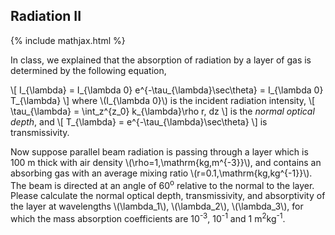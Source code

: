 ## Radiation II
{% include mathjax.html %}

In class, we explained that the absorption of radiation by a layer of gas is determined by the following equation,

\\[
I_{\lambda} = I_{\lambda 0} e^{-\tau_{\lambda}\sec\theta} = I_{\lambda 0} T_{\lambda}
\\]
where \\(I_{\lambda 0}\\) is the incident radiation intensity,
\\[
\tau_{\lambda} = \int_z^{z_0} k_{\lambda}\rho r\, dz
\\]
is the _normal optical depth_, and 
\\[
T_{\lambda} = e^{-\tau_{\lambda}\sec\theta} 
\\]
is transmissivity. 

Now suppose parallel beam radiation is passing through a layer which is 100 m thick with air density \\(\rho=1\,\mathrm{kg\,m^{-3}}\\), and contains an absorbing gas with an average mixing ratio \\(r=0.1\,\mathrm{kg\,kg^{-1}}\\). The beam is directed at an angle of 60<sup>o</sup> relative to the normal to the layer. Please calculate the normal optical depth, transmissivity, and absorptivity of the layer at wavelengths \\(\lambda_1\\), \\(\lambda_2\\), \\(\lambda_3\\), for which the mass absorption coefficients are 10<sup>-3</sup>, 10<sup>-1</sup> and 1 m<sup>2</sup>kg<sup>-1</sup>.

